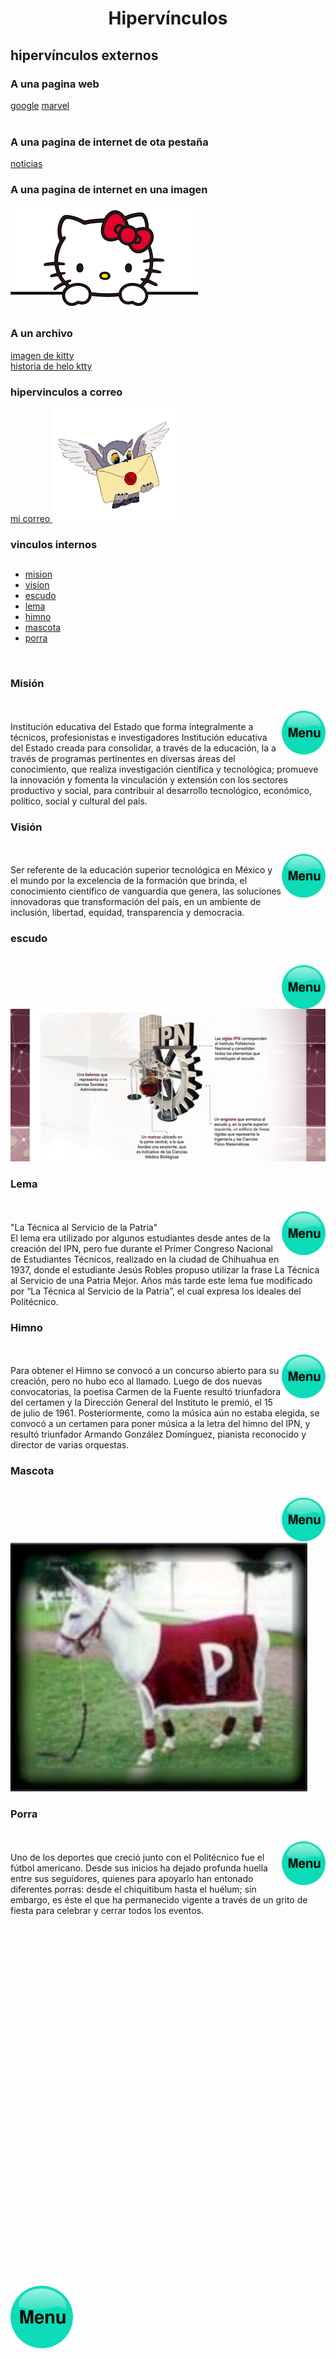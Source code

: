 <html>
<body>

<h1><center>Hiperv&iacutenculos</h1></center>
<h2>hiperv&iacutenculos externos</h2>
<h3> A una pagina web</h3>
<a href="https://www.google.com.mx/?hl=es-419"> google</a>
<a href="https://www.marvel.com/"> marvel</a> <br><br>


<h3>A una pagina de internet de ota pestaña</h3>
<a href=https://www.milenio.com/> noticias</a>

<h3> A una pagina de internet en una imagen </h3>
<a href="https://www.sanrio.com/"><img src="hk.png"></a>

<h3> A un archivo </h3>
<a href="Hellokitty.jpg"> imagen de kitty </a> <br>
<a href="HistoriaHK.docx">historia de helo ktty </a>

<h3> hipervinculos a correo </h3>
<a href="belenmercadobarrios@gmail.com">mi correo </a>
<img src="correo.gif">


<h3> vinculos internos</h3>
<h2><nav id="menu"> </h2>
<div class="menucito" id="menucito">
<ul>
<li><a href="#contenedor">mision</li></a>
<li><a href="#mesa">vision</li></a>
<li><a href="#bote">escudo</li></a>
<li><a href="#caso">lema</li></a>
<li><a href="#barro">himno</li></a>
<li><a href="#masca">mascota</li></a>
<li><a href="#xd">porra</li></a>
</ul>
</nav>
</div>
<br>
<div class="contenedor" id="contenedor">
<h3>Misión </h3><br> <a href="#menucito"><img src="menu.png" height="70" align="right"></a><br>
Institución educativa del Estado que forma integralmente a técnicos, profesionistas e investigadores Institución educativa del Estado creada para consolidar, a través de la educación, la a través de programas pertinentes en diversas áreas del conocimiento, que realiza investigación científica y tecnológica; promueve la innovación y fomenta la vinculación y extensión con los sectores productivo y social, para contribuir al desarrollo tecnológico, económico, político, social y cultural del país.
<br>
</div>
<div class="mesa" id="mesa">
<h3>Visión</h3><br> <a href="#menucito"><img src="menu.png" height="70" align="right"></a><br>
Ser referente de la educación superior tecnológica en México y el mundo por la excelencia de la formación que brinda, el conocimiento científico de vanguardia que genera, las soluciones innovadoras que transformación del país, en un ambiente de inclusión, libertad, equidad, transparencia y democracia.
<br>
</div>
<div class="bote" id="bote">
<h3>escudo</h3><br> <a href="#menucito"><img src="menu.png" height="70" align="right"></a><br>
<img src="escudo.jpg">
<br>
</div>
<div class="caso" id="caso">
<h3>Lema</h3><br><a href="#menucito"><img src="menu.png" height="70" align="right"></a><br>
"La Técnica al Servicio de la Patria"<br>
El lema era utilizado por algunos estudiantes desde antes de la creación del IPN, pero fue durante el Primer Congreso Nacional de Estudiantes Técnicos, realizado en la ciudad de Chihuahua en 1937, donde el estudiante Jesús Robles propuso utilizar la frase La Técnica al Servicio de una Patria Mejor. Años más tarde este lema fue modificado por “La Técnica al Servicio de la Patria”, el cual expresa los ideales del Politécnico.
<br>
</div>
<div class="barro" id="barro">
<h3>Himno</h3><br> <a href="#menucito"><img src="menu.png" height="70" align="right"></a><br>
Para obtener el Himno se convocó a un concurso abierto para su creación, pero no hubo eco al llamado. Luego de dos nuevas convocatorias, la poetisa Carmen de la Fuente resultó triunfadora del certamen y la Dirección General del Instituto le premió, el 15 de julio de 1961. Posteriormente, como la música aún no estaba elegida, se convocó a un certamen para poner música a la letra del himno del IPN, y resultó triunfador Armando González Domínguez, pianista reconocido y director de varias orquestas.
<br>
</div>

<div class="masca" id="masca">
<h3>Mascota</h3><br> <a href="#menucito"><img src="menu.png" height="70" align="right"></a><br>
<img src="mascota.jpg" height="400">
<br>
</div>

<div class="xd" id="xd">
<h3>Porra</h3><br> <a href="#menucito"><img src="menu.png" height="70" align="right"></a><br>
Uno de los deportes que creció junto con el Politécnico fue el fútbol americano. Desde sus inicios ha dejado profunda huella entre sus seguidores, quienes para apoyarlo han entonado diferentes porras: desde el chiquitibum hasta el huélum; sin embargo, es éste el que ha permanecido vigente a través de un grito de fiesta para celebrar y cerrar todos los eventos.
<br><br><br><br><br><br><br><br><br><br><br><br><br><br><br><br><br><br><br><br><br><br><br><br><br><br><br><br><br><br><br><br><br><br><br>




<a href=""><img src="menu.png" width=100 heigth=100></center></a>
</html>
